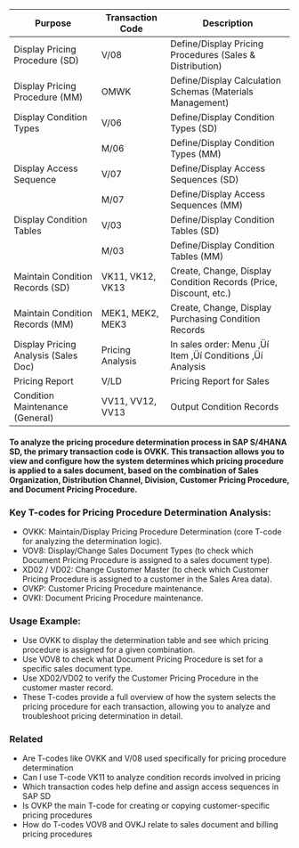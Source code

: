 
|Purpose                             |Transaction Code|Description                                                      |
|------------------------------------|----------------|-----------------------------------------------------------------|
|Display Pricing Procedure (SD)      |V/08            |Define/Display Pricing Procedures (Sales & Distribution)         |
|Display Pricing Procedure (MM)      |OMWK            |Define/Display Calculation Schemas (Materials Management)        |
|Display Condition Types             |V/06            |Define/Display Condition Types (SD)                              |
|                                    |M/06            |Define/Display Condition Types (MM)                              |
|Display Access Sequence             |V/07            |Define/Display Access Sequences (SD)                             |
|                                    |M/07            |Define/Display Access Sequences (MM)                             |
|Display Condition Tables            |V/03            |Define/Display Condition Tables (SD)                             |
|                                    |M/03            |Define/Display Condition Tables (MM)                             |
|Maintain Condition Records (SD)     |VK11, VK12, VK13|Create, Change, Display Condition Records (Price, Discount, etc.)|
|Maintain Condition Records (MM)     |MEK1, MEK2, MEK3|Create, Change, Display Purchasing Condition Records             |
|Display Pricing Analysis (Sales Doc)|Pricing Analysis|In sales order: Menu ‚Üí Item ‚Üí Conditions ‚Üí Analysis        |
|Pricing Report                      |V/LD            |Pricing Report for Sales                                         |
|Condition Maintenance (General)     |VV11, VV12, VV13|Output Condition Records                                         |



#### To analyze the pricing procedure determination process in SAP S/4HANA SD, the primary transaction code is OVKK. This transaction allows you to view and configure how the system determines which pricing procedure is applied to a sales document, based on the combination of Sales Organization, Distribution Channel, Division, Customer Pricing Procedure, and Document Pricing Procedure.

### Key T-codes for Pricing Procedure Determination Analysis:

* OVKK: Maintain/Display Pricing Procedure Determination (core T-code for analyzing the determination logic).
* VOV8: Display/Change Sales Document Types (to check which Document Pricing Procedure is assigned to a sales document type).
* XD02 / VD02: Change Customer Master (to check which Customer Pricing Procedure is assigned to a customer in the Sales Area data).
* OVKP: Customer Pricing Procedure maintenance.
* OVKI: Document Pricing Procedure maintenance.

### Usage Example:

* Use OVKK to display the determination table and see which pricing procedure is assigned for a given combination.
* Use VOV8 to check what Document Pricing Procedure is set for a specific sales document type.
* Use XD02/VD02 to verify the Customer Pricing Procedure in the customer master record.
* These T-codes provide a full overview of how the system selects the pricing procedure for each transaction, allowing you to analyze and troubleshoot pricing determination in detail.

### Related
* Are T-codes like OVKK and V/08 used specifically for pricing procedure determination
* Can I use T-code VK11 to analyze condition records involved in pricing
* Which transaction codes help define and assign access sequences in SAP SD
* Is OVKP the main T-code for creating or copying customer-specific pricing procedures
* How do T-codes VOV8 and OVKJ relate to sales document and billing pricing procedures
